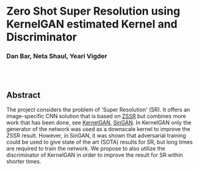 # Zero Shot Super Resolution using KernelGAN estimated Kernel and Discriminator
### Dan Bar, Neta Shaul, Yeari Vigder

<br/>
<br/>

## Abstract
The project considers the problem of 'Super Resolution' (SR).
It offers an image-specific CNN solution that is based on [ZSSR](https://www.wisdom.weizmann.ac.il/~vision/zssr/) but combines more work that has been done, see  [KernelGAN](https://www.wisdom.weizmann.ac.il/~vision/kernelgan/), [SinGAN](https://github.com/tamarott/SinGAN).
In KernelGAN only the generator of the network was used as a downscale kernel to improve the ZSSR result.
However, in SinGAN, it was shown that adversarial training could be used to give state of the art (SOTA) results for SR,
but long times are required to train the network.
We propose to also utilize the discriminator of KernelGAN in order to improve the result for SR within shorter times.
